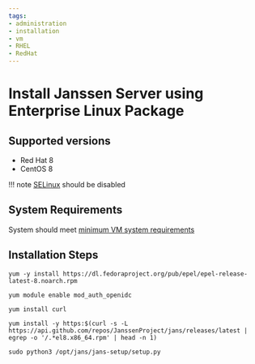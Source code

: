 ```yaml
---
tags:
- administration
- installation
- vm
- RHEL
- RedHat
---
```


# Install Janssen Server using Enterprise Linux Package

## Supported versions
- Red Hat 8
- CentOS 8

!!! note
[SELinux](https://wiki.ubuntu.com/SELinux) should be disabled

## System Requirements

System should meet [minimum VM system requirements](vm-requirements.md)

## Installation Steps

```
yum -y install https://dl.fedoraproject.org/pub/epel/epel-release-latest-8.noarch.rpm
```
```
yum module enable mod_auth_openidc
```
```
yum install curl
```
```
yum install -y https:$(curl -s -L https://api.github.com/repos/JanssenProject/jans/releases/latest | egrep -o '/.*el8.x86_64.rpm' | head -n 1)
```
```
sudo python3 /opt/jans/jans-setup/setup.py
```
